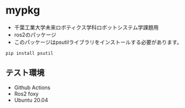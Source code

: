 # mypkg
- 千葉工業大学未来ロボティクス学科ロボットシステム学課題用
- ros2のパッケージ
- このパッケージはpsutilライブラリをインストールする必要があります。
```
pip install psutil
```
## テスト環境
- Github Actions
- Ros2 foxy
- Ubuntu 20.04
